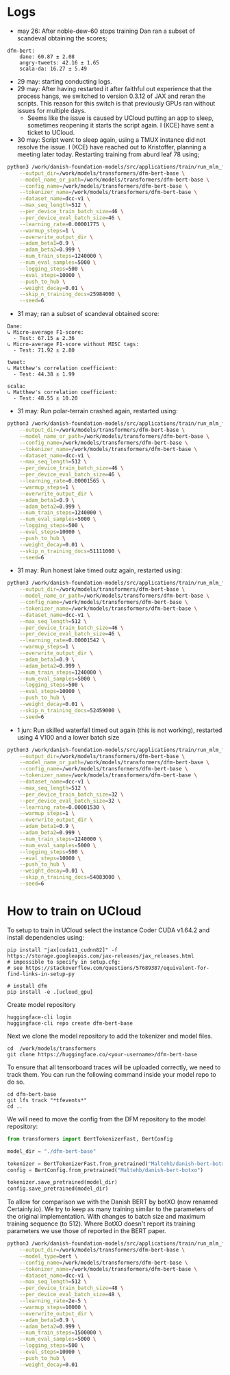 
# Logs 

- may 26: After noble-dew-60 stops training Dan ran a subset of scandeval obtaining the scores;
```
dfm-bert:
    dane: 60.87 ± 2.08
    angry-tweets: 42.16 ± 1.65
    scala-da: 16.27 ± 5.49
```
- 29 may: starting conducting logs.
- 29 may: After having restarted it after faithful out experience that the process hangs, we switched to version 0.3.12 of JAX and reran the scripts. This reason for this switch is that previously GPUs ran without issues for multiple days.
    - Seems like the issue is caused by UCloud putting an app to sleep, sometimes reopening it starts the script again. I (KCE) have sent a ticket to UCloud. 
- 30 may: Script went to sleep again, using a TMUX instance did not resolve the issue. I (KCE) have reached out to Kristoffer, planning a meeting later today. Restarting training from aburd leaf 78 using;

```bash
python3 /work/danish-foundation-models/src/applications/train/run_mlm_flax_stream.py \
    --output_dir=/work/models/transformers/dfm-bert-base \
    --model_name_or_path=/work/models/transformers/dfm-bert-base \
    --config_name=/work/models/transformers/dfm-bert-base \
    --tokenizer_name=/work/models/transformers/dfm-bert-base \
    --dataset_name=dcc-v1 \
    --max_seq_length=512 \
    --per_device_train_batch_size=46 \
    --per_device_eval_batch_size=46 \
    --learning_rate=0.00001775 \
    --warmup_steps=1 \
    --overwrite_output_dir \
    --adam_beta1=0.9 \
    --adam_beta2=0.999 \
    --num_train_steps=1240000 \
    --num_eval_samples=5000 \
    --logging_steps=500 \
    --eval_steps=10000 \
    --push_to_hub \
    --weight_decay=0.01 \
    --skip_n_training_docs=25984000 \
    --seed=6
```

- 31 may; ran a subset of scandeval obtained score:
```
Dane: 
↳ Micro-average F1-score:
  - Test: 67.15 ± 2.36
↳ Micro-average F1-score without MISC tags:
  - Test: 71.92 ± 2.80

tweet:
↳ Matthew's correlation coefficient:
  - Test: 44.38 ± 1.99

scala: 
↳ Matthew's correlation coefficient:
  - Test: 48.55 ± 10.20
```


- 31 may: Run polar-terrain crashed again, restarted using:

```bash
python3 /work/danish-foundation-models/src/applications/train/run_mlm_flax_stream.py \
    --output_dir=/work/models/transformers/dfm-bert-base \
    --model_name_or_path=/work/models/transformers/dfm-bert-base \
    --config_name=/work/models/transformers/dfm-bert-base \
    --tokenizer_name=/work/models/transformers/dfm-bert-base \
    --dataset_name=dcc-v1 \
    --max_seq_length=512 \
    --per_device_train_batch_size=46 \
    --per_device_eval_batch_size=46 \
    --learning_rate=0.00001565 \
    --warmup_steps=1 \
    --overwrite_output_dir \
    --adam_beta1=0.9 \
    --adam_beta2=0.999 \
    --num_train_steps=1240000 \
    --num_eval_samples=5000 \
    --logging_steps=500 \
    --eval_steps=10000 \
    --push_to_hub \
    --weight_decay=0.01 \
    --skip_n_training_docs=51111000 \
    --seed=6
```
- 31 may: Run honest lake timed outz again, restarted using:
```bash
python3 /work/danish-foundation-models/src/applications/train/run_mlm_flax_stream.py \
    --output_dir=/work/models/transformers/dfm-bert-base \
    --model_name_or_path=/work/models/transformers/dfm-bert-base \
    --config_name=/work/models/transformers/dfm-bert-base \
    --tokenizer_name=/work/models/transformers/dfm-bert-base \
    --dataset_name=dcc-v1 \
    --max_seq_length=512 \
    --per_device_train_batch_size=46 \
    --per_device_eval_batch_size=46 \
    --learning_rate=0.00001542 \
    --warmup_steps=1 \
    --overwrite_output_dir \
    --adam_beta1=0.9 \
    --adam_beta2=0.999 \
    --num_train_steps=1240000 \
    --num_eval_samples=5000 \
    --logging_steps=500 \
    --eval_steps=10000 \
    --push_to_hub \
    --weight_decay=0.01 \
    --skip_n_training_docs=52459000 \
    --seed=6
```

- 1 jun: Run skilled waterfall timed out again (this is not working), restarted using 4 V100 and a lower batch size
```bash
python3 /work/danish-foundation-models/src/applications/train/run_mlm_flax_stream.py \
    --output_dir=/work/models/transformers/dfm-bert-base \
    --model_name_or_path=/work/models/transformers/dfm-bert-base \
    --config_name=/work/models/transformers/dfm-bert-base \
    --tokenizer_name=/work/models/transformers/dfm-bert-base \
    --dataset_name=dcc-v1 \
    --max_seq_length=512 \
    --per_device_train_batch_size=32 \
    --per_device_eval_batch_size=32 \
    --learning_rate=0.00001530 \
    --warmup_steps=1 \
    --overwrite_output_dir \
    --adam_beta1=0.9 \
    --adam_beta2=0.999 \
    --num_train_steps=1240000 \
    --num_eval_samples=5000 \
    --logging_steps=500 \
    --eval_steps=10000 \
    --push_to_hub \
    --weight_decay=0.01 \
    --skip_n_training_docs=54083000 \
    --seed=6
```

# How to train on UCloud

To setup to train in UCloud select the instance Coder CUDA v1.64.2 and install dependencies using:


```
pip install "jax[cuda11_cudnn82]" -f https://storage.googleapis.com/jax-releases/jax_releases.html
# impossible to specify in setup.cfg:
# see https://stackoverflow.com/questions/57689387/equivalent-for-find-links-in-setup-py

# install dfm
pip install -e .[ucloud_gpu]
```

Create model repository
```
huggingface-cli login
huggingface-cli repo create dfm-bert-base
```

Next we clone the model repository to add the tokenizer and model files.
```
cd  /work/models/transformers
git clone https://huggingface.co/<your-username>/dfm-bert-base
```

To ensure that all tensorboard traces will be uploaded correctly, we need to track them. You can run the following command inside your model repo to do so.
```
cd dfm-bert-base
git lfs track "*tfevents*"
cd ..
```
We will need to move the config from the DFM repository to the model repository:

```python
from transformers import BertTokenizerFast, BertConfig

model_dir = "./dfm-bert-base"

tokenizer = BertTokenizerFast.from_pretrained("Maltehb/danish-bert-botxo")
config = BertConfig.from_pretrained("Maltehb/danish-bert-botxo")

tokenizer.save_pretrained(model_dir)
config.save_pretrained(model_dir)
```

<!-- 
Using a custom config:
```
cp /work/danish-foundation-models/configs/debertav2-config_small.json ./dfm-debertav2-small/config.json
```
Similar for the tokenizer:
```
cp /work/models/tokenizers/dfm_tokenizer/unigram_5000000_docs_128000_tokens/tokenizer.json ./dfm-debertav2-small
```
-->
To allow for comparison we with the Danish BERT by botXO (now renamed Certainly.io). 
We try to keep as many training similar to the parameters of the original implementation.
With changes to batch size and maximum training sequence (to 512).
Where BotXO doesn't report its training parameters we use those of reported in the BERT paper.

<!--
Botxo BERT hyperparameters:
```
Batch size: 1280
Max predictions per training sentence: 20
Max training sentence length: 256
Probability of masking word in training sentence: 0.15
Learning rate: 2e-5
Training steps: 1.000.000
A custom BPE vocabulary of 32.000 tokens.
```
-->

```bash
python3 /work/danish-foundation-models/src/applications/train/run_mlm_flax_stream.py \
    --output_dir=/work/models/transformers/dfm-bert-base \
    --model_type=bert \
    --config_name=/work/models/transformers/dfm-bert-base \
    --tokenizer_name=/work/models/transformers/dfm-bert-base \
    --dataset_name=dcc-v1 \
    --max_seq_length=512 \
    --per_device_train_batch_size=48 \
    --per_device_eval_batch_size=48 \
    --learning_rate=2e-5 \
    --warmup_steps=10000 \
    --overwrite_output_dir \
    --adam_beta1=0.9 \
    --adam_beta2=0.999 \
    --num_train_steps=1500000 \
    --num_eval_samples=5000 \
    --logging_steps=500 \
    --eval_steps=10000 \
    --push_to_hub \
    --weight_decay=0.01
```

